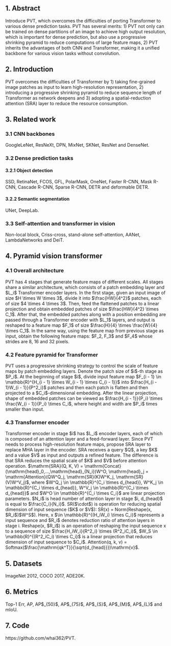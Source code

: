 <h2>1. Abstract</h2>
Introduce PVT, which overcomes the difficulties of porting Transformer to various dense prediction tasks. PVT has several merits: 1) PVT not only can be trained on dense partitions of an image to achieve high output resolution, which is important for dense prediction, but also use a progressive shrinking pyramid to reduce computations of large feature maps, 2) PVT inherits the advantages of both CNN and Transformer, making it a unified backbone for various vision tasks without convolution.
<h2>2. Introduction</h2>
PVT overcomes the difficulties of Transformer by 1) taking fine-grained image patches as input to learn high-resolution representation, 2) introducing a progressive shrinking pyramid to reduce sequence length of Transformer as network deepens and 3) adopting a spatial-reduction attention (SRA) layer to reduce the resource consumption.
<h2>3. Related work</h2>
<h3>3.1 CNN backbones</h3>
GoogleLeNet, ResNeXt, DPN, MixNet, SKNet, ResNet and DenseNet.
<h3>3.2 Dense prediction tasks</h3>
<h4>3.2.1 Object detection</h4>
SSD, RetinaNet, FCOS, GFL, PolarMask, OneNet, Faster R-CNN, Mask R-CNN, Cascade R-CNN, Sparse R-CNN, DETR and deformable DETR.
<h4>3.2.2 Semantic segmentation</h4>
UNet, DeepLab.
<h3>3.3 Self-attention and transformer in vision</h3>
Non-local block, Criss-cross, stand-alone self-attention, AANet, LambdaNetworks and DeiT.
<h2>4. Pyramid vision transformer</h2>
<h3>4.1 Overall architecture</h3>
PVT has 4 stages that generate feature maps of different scales. All stages share a similar architecture, which consists of a patch embedding layer and $L_i$ Transformer encoder layers. In the first stage, given an input image of size $H \times W \times 3$, divide it into $\frac{HW}{4^2}$ patches, each of size $4 \times 4 \times 3$. Then, feed the flattened patches to a linear projection and obtain embedded patches of size $\frac{HW}{4^2} \times C_1$. After that, the embedded patches along with a position embedding are passed through a Transformer encoder with $L_1$ layers, and output is reshaped to a feature map $F_1$ of size $\frac{H}{4} \times \frac{W}{4} \times C_1$. In the same way, using the feature map from previous stage as input, obtain the following feature maps: $F_2, F_3$ and $F_4$ whose strides are 8, 16 and 32 pixels.
<h3>4.2 Feature pyramid for Transformer</h3>
PVT uses a progressive shrinking strategy to control the scale of feature maps by patch embedding layers. Denote the patch size of $i$-th stage as $P_i$. At the beginning of stage $i$, divide input feature map $F_{i - 1} \in \mathbb{R}^{H_{i - 1} \times W_{i - 1} \times C_{i - 1}}$ into $\frac{H_{i - 1}W_{i - 1}}{P^2_i}$ patches and then each patch is flatten and then projected to a $C_i$-dimensional embedding. After the linear projection, shape of embedded patches can be viewed as $\frac{H_{i - 1}}{P_i} \times \frac{W_{i - 1}}{P_i} \times C_i$, where height and width are $P_i$ times smaller than input.
<h3>4.3 Transformer encoder</h3>
Transformer encoder in stage $i$ has $L_i$ encoder layers, each of which is composed of an attention layer and a feed-forward layer. Since PVT needs to process high-resolution feature maps, propose SRA layer to replace MHA layer in the encoder. SRA receives a query $Q$, a key $K$ and a value $V$ as input and outputs a refined feature. The difference is that SRA reduces the spatial scale of $K$ and $V$ before attention operation. $\mathrm{SRA}(Q, K, V) = \mathrm{Concat}(\mathrm{head}_0,...,\mathrm{head}_{N_i})W^O, \mathrm{head}_j = \mathrm{Attention}(QW^Q_j, \mathrm{SR}(K)W^K_j, \mathrm{SR}(V)W^V_j)$, where $W^Q_j \in \mathbb{R}^{C_i \times d_{head}}, W^K_j \in \mathbb{R}^{C_i \times d_{head}}, W^V_j \in \mathbb{R}^{C_i \times d_{head}}$ and $W^O \in \mathbb{R}^{C_i \times C_i}$ are linear projection parameters. $N_i$ is head number of attention layer in stage $i, d_{head}$ is equal to $\frac{C_i}{N_i}$. SR($\cdot$) is operation for reducing spatial dimension of input sequence ($K$ or $V$): SR(x) = Norm(Reshape(x, $R_i$)$W^S$). Here, x $\in \mathbb{R}^{(H_iW_i) \times C_i}$ represents a input sequence and $R_i$ denotes reduction ratio of attention layers in stage i. Reshape(x, $R_i$) is an operation of reshaping the input sequence x to a sequence of size $\frac{H_iW_i}{R^2_i} \times (R^2_iC_i)$, $W_S \in \mathbb{R}^{(R^2_iC_i) \times C_i}$ is a linear projection that reduces dimension of input sequence to $C_i$. Attention(q, k, v) = Softmax($\frac{\mathrm{qk^T}}{\sqrt{d_{head}}})\mathrm{v}$.
<h2>5. Datasets</h2>
ImageNet 2012, COCO 2017, ADE20K.
<h2>6. Metrics</h2>
Top-1 Err, AP, AP$_{50}$, AP$_{75}$, AP$_{S}$, AP$_{M}$, AP$_{L}$ and mIoU.
<h2>7. Code</h2>
https://github.com/whai362/PVT.